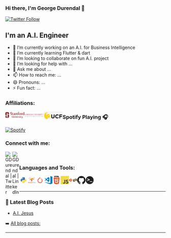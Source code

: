 <!--
**GeorgeDavila/GeorgeDavila** is a ✨ _special_ ✨ repository because its `README.md` (this file) appears on your GitHub profile.
<!-- Formatted based off of https://github.com/codeSTACKr 's profile Readme, go check out his if you want to format your own! Most of the images here are src'd from simpleicons.org/ and github itself, see this video: https://www.youtube.com/watch?v=n6d4KHSKqGk -->

### Hi there, I'm George Durendal 👋

<!-- [![Website](https://img.shields.io/website?label=codeSTACKr.com&style=for-the-badge&url=https%3A%2F%2Fcodestackr.com)](https://codestackr.com) -->
[![Twitter Follow](https://img.shields.io/twitter/follow/GDurendal?color=1DA1F2&logo=twitter&style=for-the-badge)](https://twitter.com/intent/follow?original_referer=https%3A%2F%2Fgithub.com%2FcodeSTACKr&screen_name=GDurendal)

## I'm an A.I. Engineer 
- 🔭 I’m currently working on an A.I. for Business Intelligence 
- 🌱 I’m currently learning Flutter & dart 
- 👯 I’m looking to collaborate on fun A.I. project
- 🤔 I’m looking for help with ...
- 💬 Ask me about ...
- 📫 How to reach me: ...
- 😄 Pronouns: ...
- ⚡ Fun fact: ...

<!-- 
- 🔭 I’m currently working on ...
- 🌱 I’m currently learning ...
- 👯 I’m looking to collaborate on ...
- 🤔 I’m looking for help with ...
- 💬 Ask me about ...
- 📫 How to reach me: ...
- 😄 Pronouns: ...
- ⚡ Fun fact: ...
-->

### Affiliations:
[<img align="left" alt="Stanford University" width="60px" src="https://raw.githubusercontent.com/GeorgeDavila/GeorgeDavila/master/gitreadme_imgs/stanfordlong.png" />][stanford]
[<img align="left" alt="Fordham University" width="60px" src="https://raw.githubusercontent.com/GeorgeDavila/GeorgeDavila/master/gitreadme_imgs/fordham-logo.png" />][fordham]
[<img align="left" alt="University of Central Florida" width="60px" src="https://raw.githubusercontent.com/GeorgeDavila/GeorgeDavila/master/gitreadme_imgs/ucflogo.png" />][ucf]


### Spotify Playing 🎧
[![Spotify](https://novatorem-8y8xp35mu.vercel.app/api/spotify)](https://open.spotify.com/user/1255487149)

<!-- Based on Repo https://github.com/GeorgeDavila/novatorem/blob/master/SetUp.md forked from https://github.com/novatorem/novatorem 
For spotify app setup instructions see codestackr's video  https://www.youtube.com/watch?v=n6d4KHSKqGk or github.com/novatorem/novatorem/blob/master/SetUp.md 
Deployed on Vercel, like heroku but for frontend and a bit easier to use --> 

### Connect with me:

[<img align="left" alt="GDurendal | Twitter" width="22px" src="https://cdn.jsdelivr.net/npm/simple-icons@v3/icons/twitter.svg" />][twitter]
[<img align="left" alt="GDurendal | LinkedIn" width="22px" src="https://cdn.jsdelivr.net/npm/simple-icons@v3/icons/linkedin.svg" />][linkedin]

<!--
[<img align="left" alt="codeSTACKr.com" width="22px" src="https://raw.githubusercontent.com/iconic/open-iconic/master/svg/globe.svg" />][website] 
[<img align="left" alt="codeSTACKr | YouTube" width="22px" src="https://cdn.jsdelivr.net/npm/simple-icons@v3/icons/youtube.svg" />][youtube]
[<img align="left" alt="codeSTACKr | Instagram" width="22px" src="https://cdn.jsdelivr.net/npm/simple-icons@v3/icons/instagram.svg" />][instagram] 
-->

<br />

### Languages and Tools:

[<img align="left" alt="Python" width="26px" src="https://raw.githubusercontent.com/github/explore/80688e429a7d4ef2fca1e82350fe8e3517d3494d/topics/python/python.png" />][python]
[<img align="left" alt="TensorFlow" width="26px" src="https://raw.githubusercontent.com/github/explore/80688e429a7d4ef2fca1e82350fe8e3517d3494d/topics/tensorflow/tensorflow.png" />][tensorflow]
[<img align="left" alt="PyTorch" width="26px" src="https://raw.githubusercontent.com/GeorgeDavila/GeorgeDavila/master/gitreadme_imgs/pytorch-logo.png" />][pytorch]
[<img align="left" alt="Visual Studio Code" width="26px" src="https://raw.githubusercontent.com/github/explore/80688e429a7d4ef2fca1e82350fe8e3517d3494d/topics/visual-studio-code/visual-studio-code.png" />][vscode]
[<img align="left" alt="HTML5" width="26px" src="https://raw.githubusercontent.com/github/explore/80688e429a7d4ef2fca1e82350fe8e3517d3494d/topics/html/html.png" />][HTML5]
[<img align="left" alt="javascript" width="26px" src="https://raw.githubusercontent.com/github/explore/80688e429a7d4ef2fca1e82350fe8e3517d3494d/topics/javascript/javascript.png" />][JavaScript]
[<img align="left" alt="Git" width="26px" src="https://raw.githubusercontent.com/github/explore/80688e429a7d4ef2fca1e82350fe8e3517d3494d/topics/git/git.png" />][git]
[<img align="left" alt="GitHub" width="26px" src="https://raw.githubusercontent.com/github/explore/78df643247d429f6cc873026c0622819ad797942/topics/github/github.png" />][github]
[<img align="left" alt="Terminal" width="26px" src="https://raw.githubusercontent.com/github/explore/80688e429a7d4ef2fca1e82350fe8e3517d3494d/topics/terminal/terminal.png" />][terminal]

<!-- to link to something use this format
[<img align="left" alt="Terminal" width="26px" src=" " />][link defined at bottom]
-->

<br />
<br />

---

### 📕 Latest Blog Posts
- [A.I. Jesus](https://medium.com/@GDurendal/i-created-an-a-i-clone-of-jesus-4263339c327)

➡️ [All blog posts:](https://medium.com/@GDurendal) 

---


<!-- [website]: https://codeSTACKr.com -->
[twitter]: https://twitter.com/GDurendal
<!-- [youtube]: https://youtube.com/codeSTACKr
[instagram]: https://instagram.com/codeSTACKr -->
[linkedin]: https://linkedin.com/in/george-durendal

<!-- Language Icon Links -->
[python]: https://www.python.org/
[tensorflow]: https://www.tensorflow.org/
[pytorch]: https://pytorch.org/
[vscode]: https://code.visualstudio.com/
[HTML5]: https://developer.mozilla.org/en-US/docs/Web/Guide/HTML/HTML5
[javascript]: https://www.javascript.com/
[git]: https://git-scm.com/
[github]: https://github.com/
[terminal]: https://devblogs.microsoft.com/commandline/

<!-- Schools & Affiliations -->
[stanford]: https://www.stanford.edu/
[fordham]: https://www.fordham.edu/
[ucf]: https://www.ucf.edu/

